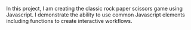 In this project, I am creating the classic rock paper scissors game using Javascript. I demonstrate the ability to use common Javascript elements including functions to create interactive workflows.